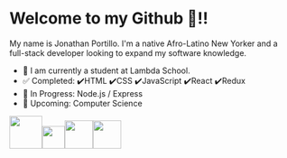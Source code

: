 # Welcome to my Github :wave:!!

My name is Jonathan Portillo. I'm a native Afro-Latino New Yorker and a full-stack developer looking to expand my software knowledge.

- :school_satchel: I am currently a student at Lambda School. 
- :white_check_mark: Completed: :heavy_check_mark:HTML :heavy_check_mark:CSS :heavy_check_mark:JavaScript :heavy_check_mark:React :heavy_check_mark:Redux 
- :blue_book: In Progress: Node.js / Express
- :date: Upcoming: Computer Science




<img src="https://www.w3.org/html/logo/downloads/HTML5_1Color_Black.png" width="58"><img src="https://seeklogo.com/images/C/css-3-logo-AF06D75231-seeklogo.com.png" width="40"><img src="https://seeklogo.com/images/J/javascript-js-logo-2949701702-seeklogo.com.png" width="50"><img src="https://raw.githubusercontent.com/reduxjs/redux/master/logo/logo.png" width="50">
